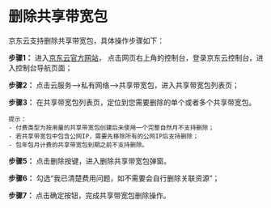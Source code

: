 # 删除共享带宽包

京东云支持删除共享带宽包，具体操作步骤如下：

**步骤1：** 进入[京东云官方网站](https://www.jdcloud.com/)， 点击网页右上角的控制台，登录京东云控制台，进入控制台导航页面；

**步骤2：** 点击云服务-->私有网络-->共享带宽包，进入共享带宽包列表页；

**步骤3：** 在共享带宽包列表页，定位到您需要删除的单个或者多个共享带宽包。
```
提示：
- 付费类型为按用量的共享带宽包创建后未使用一个完整自然月不支持删除；
- 若共享带宽包中包含公网IP，需要先移除所有的公网IP后支持删除；
- 包年包月计费的共享带宽包到期之前不支持删除。
```
**步骤5：** 点击删除按键，进入删除共享带宽包弹窗。

**步骤6：** 勾选“我已清楚费用问题，如不需要会自行删除关联资源”；

**步骤7：** 点击确定按钮，完成共享带宽包删除操作。

